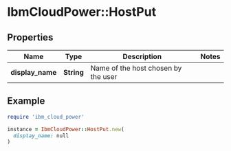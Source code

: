 # IbmCloudPower::HostPut

## Properties

| Name | Type | Description | Notes |
| ---- | ---- | ----------- | ----- |
| **display_name** | **String** | Name of the host chosen by the user |  |

## Example

```ruby
require 'ibm_cloud_power'

instance = IbmCloudPower::HostPut.new(
  display_name: null
)
```

